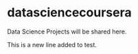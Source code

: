 datasciencecoursera
===================

Data Science Projects will be shared here. 

This is a new line added to test.
